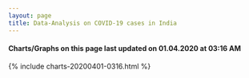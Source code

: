 ```yaml
---
layout: page
title: Data-Analysis on COVID-19 cases in India
---
```

#### Charts/Graphs on this page last updated on 01.04.2020 at 03:16 AM
{% include charts-20200401-0316.html %}